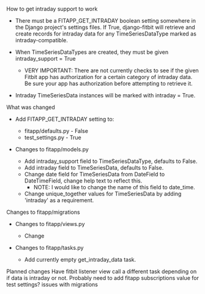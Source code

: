 How to get intraday support to work

- There must be a FITAPP_GET_INTRADAY boolean setting somewhere in the Django project's settings files.
If True, django-fitbit will retrieve and create records for intraday data for any TimeSeriesDataType marked
as intraday-compatible.
- When TimeSeriesDataTypes are created, they must be given intraday_support = True
    - VERY IMPORTANT: There are not currently checks to see if the given Fitbit app has authorization for
    a certain category of intraday data. Be sure your app has authorization before attempting to retrieve it.

- Intraday TimeSeriesData instances will be marked with intraday = True.


What was changed
- Add FITAPP_GET_INTRADAY setting to:
    - fitapp/defaults.py - False
    - test_settings.py - True

- Changes to fitapp/models.py
    - Add intraday_support field to TimeSeriesDataType, defaults to False.
    - Add intraday field to TimeSeriesData, defaults to False.
    - Change date field for TimeSeriesData from DateField to DateTimeField, change help text to reflect this.
        - NOTE: I would like to change the name of this field to date_time.
    - Change unique_together values for TimeSeriesData by adding 'intraday' as a requirement.

Changes to fitapp/migrations

- Changes to fitapp/views.py
    - Change

- Changes to fitapp/tasks.py
    - Add currently empty get_intraday_data task.


Planned changes
Have fitbit listener view call a different task depending on if data is intraday or not.
Probably need to add fitapp subscriptions value for test settings?
issues with migrations